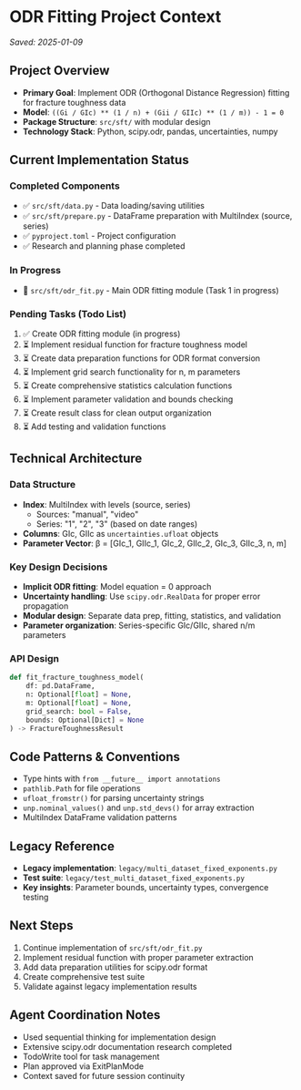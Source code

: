 # ODR Fitting Project Context
*Saved: 2025-01-09*

## Project Overview
- **Primary Goal**: Implement ODR (Orthogonal Distance Regression) fitting for fracture toughness data
- **Model**: `((Gi / GIc) ** (1 / n) + (Gii / GIIc) ** (1 / m)) - 1 = 0`
- **Package Structure**: `src/sft/` with modular design
- **Technology Stack**: Python, scipy.odr, pandas, uncertainties, numpy

## Current Implementation Status

### Completed Components
- ✅ `src/sft/data.py` - Data loading/saving utilities
- ✅ `src/sft/prepare.py` - DataFrame preparation with MultiIndex (source, series)
- ✅ `pyproject.toml` - Project configuration
- ✅ Research and planning phase completed

### In Progress
- 🔄 `src/sft/odr_fit.py` - Main ODR fitting module (Task 1 in progress)

### Pending Tasks (Todo List)
1. ✅ Create ODR fitting module (in progress)
2. ⏳ Implement residual function for fracture toughness model
3. ⏳ Create data preparation functions for ODR format conversion
4. ⏳ Implement grid search functionality for n, m parameters
5. ⏳ Create comprehensive statistics calculation functions
6. ⏳ Implement parameter validation and bounds checking
7. ⏳ Create result class for clean output organization
8. ⏳ Add testing and validation functions

## Technical Architecture

### Data Structure
- **Index**: MultiIndex with levels (source, series)
  - Sources: "manual", "video"  
  - Series: "1", "2", "3" (based on date ranges)
- **Columns**: GIc, GIIc as `uncertainties.ufloat` objects
- **Parameter Vector**: β = [GIc_1, GIIc_1, GIc_2, GIIc_2, GIc_3, GIIc_3, n, m]

### Key Design Decisions
- **Implicit ODR fitting**: Model equation = 0 approach
- **Uncertainty handling**: Use `scipy.odr.RealData` for proper error propagation
- **Modular design**: Separate data prep, fitting, statistics, and validation
- **Parameter organization**: Series-specific GIc/GIIc, shared n/m parameters

### API Design
```python
def fit_fracture_toughness_model(
    df: pd.DataFrame,
    n: Optional[float] = None,
    m: Optional[float] = None, 
    grid_search: bool = False,
    bounds: Optional[Dict] = None
) -> FractureToughnessResult
```

## Code Patterns & Conventions
- Type hints with `from __future__ import annotations`
- `pathlib.Path` for file operations
- `ufloat_fromstr()` for parsing uncertainty strings
- `unp.nominal_values()` and `unp.std_devs()` for array extraction
- MultiIndex DataFrame validation patterns

## Legacy Reference
- **Legacy implementation**: `legacy/multi_dataset_fixed_exponents.py`
- **Test suite**: `legacy/test_multi_dataset_fixed_exponents.py`
- **Key insights**: Parameter bounds, uncertainty types, convergence testing

## Next Steps
1. Continue implementation of `src/sft/odr_fit.py`
2. Implement residual function with proper parameter extraction
3. Add data preparation utilities for scipy.odr format
4. Create comprehensive test suite
5. Validate against legacy implementation results

## Agent Coordination Notes
- Used sequential thinking for implementation design
- Extensive scipy.odr documentation research completed
- TodoWrite tool for task management
- Plan approved via ExitPlanMode
- Context saved for future session continuity